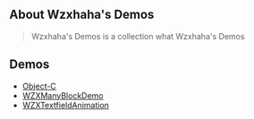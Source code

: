 ## About Wzxhaha's Demos 
> Wzxhaha's Demos is a collection what Wzxhaha's Demos

##  Demos
*   [Object-C](#donethumbsup)
  *   [WZXManyBlockDemo](https://github.com/Wzxhaha/WZXManyBlockDemo)
  *   [WZXTextfieldAnimation](https://github.com/Wzxhaha/WZXTextfieldAnimation)
